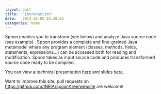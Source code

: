 ```yaml
---
layout: post
title:  "Introduction"
date:   2014-10-05 16:29:03
categories: home
---
```


Spoon enables you to transform (see below) and analyze Java source code (see example) . Spoon provides a complete and fine-grained Java metamodel where any program element (classes, methods, fields, statements, expressions...) can be accessed both for reading and modification. Spoon takes as input source code and produces transformed source code ready to be compiled.

You can view a technical presentation [here](http://spoon.gforge.inria.fr/source-code-analysis-transformation-spoon.pdf) and slides [here](http://www.monperrus.net/martin/lecture-slides-source-code-analysis-and-transformation.pdf).

Want to improve this site, pull requests on <https://github.com/INRIA/spoon/tree/website> are welcome!

